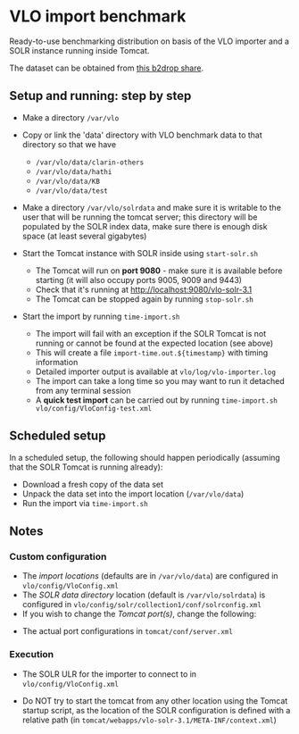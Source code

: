 # VLO import benchmark

Ready-to-use benchmarking distribution on basis of the VLO importer and a SOLR
instance running inside Tomcat. 

The dataset can be obtained from 
[this b2drop share](https://b2drop.eudat.eu/public.php?service=files&t=a3e18f04e900fab527e4af3727524f55).

## Setup and running: step by step

- Make a directory `/var/vlo`

- Copy or link the 'data' directory with VLO benchmark data to that directory so
that we have
  * `/var/vlo/data/clarin-others`
  * `/var/vlo/data/hathi`
  * `/var/vlo/data/KB`
  * `/var/vlo/data/test`

- Make a directory `/var/vlo/solrdata` and make sure it is writable to the user
that will be running the tomcat server; this directory will be populated by
the SOLR index data, make sure there is enough disk space (at least several
gigabytes)
	
- Start the Tomcat instance with SOLR inside using `start-solr.sh`
  * The Tomcat will run on __port 9080__ - make sure it is available before starting
  (it will also occupy ports 9005, 9009 and 9443)
  * Check that it's running at <http://localhost:9080/vlo-solr-3.1>
  * The Tomcat can be stopped again by running `stop-solr.sh`

- Start the import by running `time-import.sh`
  * The import will fail with an exception if the SOLR Tomcat is not running or
  cannot be found at the expected location (see above)
  * This will create a file `import-time.out.${timestamp}` with timing
  information
  * Detailed importer output is available at `vlo/log/vlo-importer.log`
  * The import can take a long time so you may want to run it detached from
  any terminal session
  * A __quick test import__ can be carried out by running
 		`time-import.sh vlo/config/VloConfig-test.xml`

## Scheduled setup ##

In a scheduled setup, the following should happen periodically (assuming that 
the SOLR Tomcat is running already):
- Download a fresh copy of the data set
- Unpack the data set into the import location (`/var/vlo/data`)
- Run the import via `time-import.sh`

## Notes

### Custom configuration

- The _import locations_ (defaults are in `/var/vlo/data`) are configured in
`vlo/config/VloConfig.xml`
- The _SOLR data directory_ location (default is `/var/vlo/solrdata`) 
is configured in `vlo/config/solr/collection1/conf/solrconfig.xml`
- If you wish to change the _Tomcat port(s)_, change the following:
 * The actual port configurations in `tomcat/conf/server.xml`

### Execution 
 
 * The SOLR ULR for the importer to connect to in `vlo/config/VloConfig.xml`
- Do NOT try to start the tomcat from any other location using the Tomcat 
startup script, as the location of the SOLR configuration is defined with a 
relative path (in `tomcat/webapps/vlo-solr-3.1/META-INF/context.xml`)
